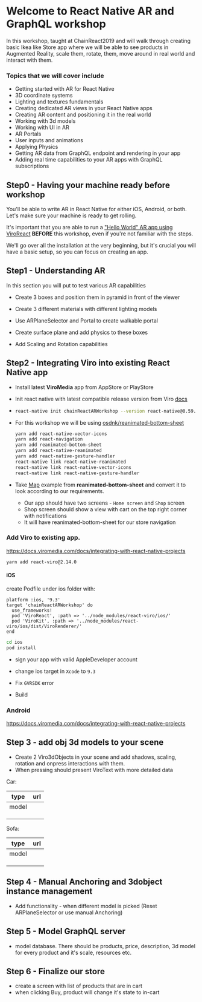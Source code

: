 # Welcome to React Native AR and GraphQL workshop

In this workshop, taught at ChainReact2019 and will walk through creating basic Ikea like Store app where we will be able to see products in Augmented Reality, scale them, rotate, them, move around in real world and interact with them. 

### Topics that we will cover include

- Getting started with AR for React Native
- 3D coordinate systems
- Lighting and textures fundamentals
- Creating dedicated AR views in your React Native apps
- Creating AR content and positioning it in the real world
- Working with 3d models
- Working with UI in AR
- AR Portals
- User inputs and animations
- Applying Physics
- Getting AR data from GraphQL endpoint and rendering in your app
- Adding real time capabilities to your AR apps with GraphQL subscriptions

## Step0 - Having your machine ready before workshop

You'll be able to write AR in React Native for either iOS, Android, or both. Let's make sure your machine is ready to get rolling.

It's important that you are able to run a ["Hello World" AR app using ViroReact](https://docs.viromedia.com/docs/quick-start) **BEFORE** this workshop, even if you're not familiar with the steps.

We'll go over all the installation at the very beginning, but it's crucial you will have a basic setup, so you can focus on creating an app.



## Step1 - Understanding AR

In this section you will put to test various AR capabilities

- Create 3 boxes and position them in pyramid in front of the viewer

- Create 3 different materials with different lighting models

- Use ARPlaneSelector and Portal to create walkable portal

- Create surface plane and add physics to these boxes

- Add Scaling and Rotation capabilities

  

## Step2 - Integrating Viro into existing React Native app

- Install latest **ViroMedia** app from AppStore or PlayStore

- Init react native with latest compatible release version from Viro [docs](https://docs.viromedia.com/docs/releases)

- ```bash
  react-native init chainReactARWorkshop --version react-native@0.59.3
  ```

- For this workshop we will be using [osdnk/reanimated-bottom-sheet](https://github.com/osdnk/react-native-reanimated-bottom-sheet)

  ```bash
  yarn add react-native-vector-icons
  yarn add react-navigation
  yarn add reanimated-bottom-sheet
  yarn add react-native-reanimated
  yarn add react-native-gesture-handler
  react-native link react-native-reanimated
  react-native link react-native-vector-icons
  react-native link react-native-gesture-handler
  ```

- Take [Map](https://github.com/osdnk/react-native-reanimated-bottom-sheet/blob/master/Example/Map.js) example from **reanimated-bottom-sheet** and convert it to look according to our requirements. 

  - Our app should have two screens - `Home screen` and `Shop` screen
  - Shop screen should show a view with cart on the top right corner with notifications 
  - It will have reanimated-bottom-sheet for our store navigation

###  Add Viro to existing app.

https://docs.viromedia.com/docs/integrating-with-react-native-projects

`yarn add react-viro@2.14.0`

#### iOS

create Podfile under ios folder with:

```
platform :ios, '9.3'
target 'chainReactARWorkshop' do
  use_frameworks!
  pod 'ViroReact', :path => '../node_modules/react-viro/ios/'
  pod 'ViroKit', :path => '../node_modules/react-viro/ios/dist/ViroRenderer/'
end
```

```bash
cd ios
pod install
```

- sign your app with valid AppleDeveloper account

- change ios target in `Xcode` to `9.3`
- Fix `GVRSDK` error
- Build

### Android

https://docs.viromedia.com/docs/integrating-with-react-native-projects

 

## Step 3 - add obj 3d models to your scene

- Create 2 Viro3dObjects in your scene and add shadows, scaling, rotation and onpress interactions with them. 
- When pressing should present ViroText with more detailed data

Car:

| type  | url  |
| ----- | ---- |
| model |      |
|       |      |
|       |      |
|       |      |

Sofa:

| type  | url  |
| ----- | ---- |
| model |      |
|       |      |
|       |      |
|       |      |



## Step 4 - Manual Anchoring and 3dobject instance management



- Add functionality - when different model is picked (Reset ARPlaneSelector or use manual  Anchoring)



## Step 5 - Model GraphQL server

- model database. There should be products, price, description, 3d model for every product and it's scale, resources etc.

## Step 6 - Finalize our store

- create a screen with list of products that are in cart
- when clicking Buy, product will change it's state to in-cart